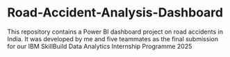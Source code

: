 # Road-Accident-Analysis-Dashboard
This repository contains a Power BI dashboard project on road accidents in India. It was developed by me and five teammates as the final submission for our IBM SkillBuild Data Analytics Internship Programme 2025
